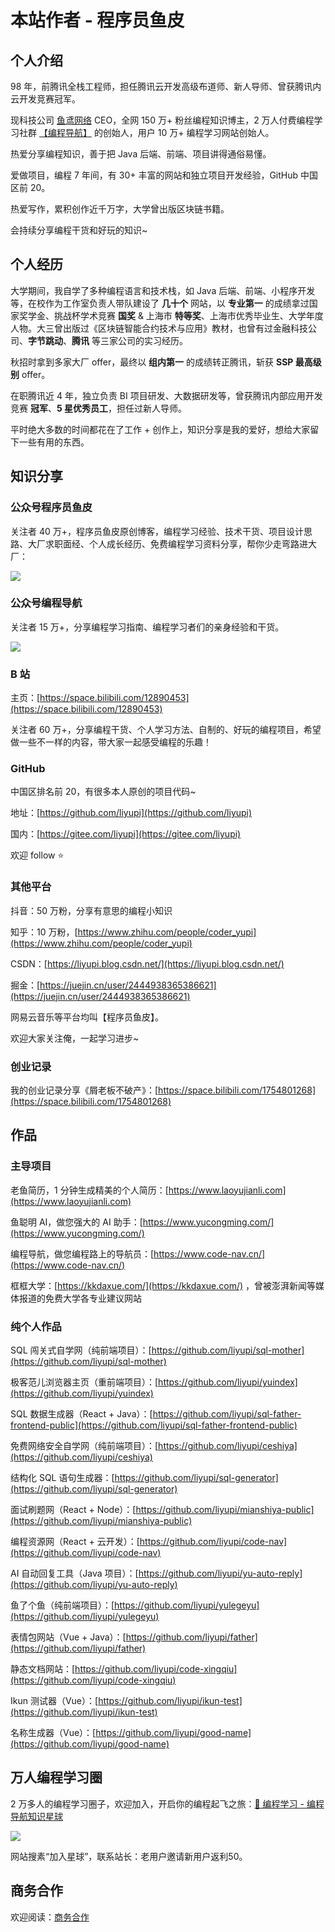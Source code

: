 # 本站作者 - 程序员鱼皮

## 个人介绍

98 年，前腾讯全栈工程师，担任腾讯云开发高级布道师、新人导师、曾获腾讯内云开发竞赛冠军。

现科技公司 [鱼鸢网络](https://yuyuanweb.feishu.cn/wiki/A9rGw0oLCilbqSk2XMPcTOv2nSs) CEO，全网 150 万+ 粉丝编程知识博主，2 万人付费编程学习社群 [【编程导航】](https://yuyuanweb.feishu.cn/wiki/VC1qwmX9diCBK3kidyec74vFnde) 的创始人，用户 10 万+ 编程学习网站创始人。

热爱分享编程知识，善于把 Java 后端、前端、项目讲得通俗易懂。

爱做项目，编程 7 年间，有 30+ 丰富的网站和独立项目开发经验，GitHub 中国区前 20。

热爱写作，累积创作近千万字，大学曾出版区块链书籍。

会持续分享编程干货和好玩的知识~



## 个人经历

大学期间，我自学了多种编程语言和技术栈，如 Java 后端、前端、小程序开发等，在校作为工作室负责人带队建设了 **几十个** 网站，以 **专业第一** 的成绩拿过国家奖学金、挑战杯学术竞赛 **国奖** & 上海市 **特等奖**、上海市优秀毕业生、大学年度人物。大三曾出版过《区块链智能合约技术与应用》教材，也曾有过金融科技公司、**字节跳动**、**腾讯** 等三家公司的实习经历。

秋招时拿到多家大厂 offer，最终以 **组内第一** 的成绩转正腾讯，斩获 **SSP 最高级别** offer。

在职腾讯近 4 年，独立负责 BI 项目研发、大数据研发等，曾获腾讯内部应用开发竞赛 **冠军**、**5 星优秀员工**，担任过新人导师。

平时绝大多数的时间都花在了工作 + 创作上，知识分享是我的爱好，想给大家留下一些有用的东西。



## 知识分享

### 公众号程序员鱼皮

关注者 40 万+，程序员鱼皮原创博客，编程学习经验、技术干货、项目设计思路、大厂求职面经、个人成长经历、免费编程学习资料分享，帮你少走弯路进大厂：

![](https://pic.yupi.icu/1/20231026104004688.png)



### 公众号编程导航

关注者 15 万+，分享编程学习指南、编程学习者们的亲身经验和干货。

![](https://pic.yupi.icu/1/20231026104005005.png)



### B 站

主页：[https://space.bilibili.com/12890453](https://space.bilibili.com/12890453)

关注者 60 万+，分享编程干货、个人学习方法、自制的、好玩的编程项目，希望做一些不一样的内容，带大家一起感受编程的乐趣！



### GitHub

中国区排名前 20，有很多本人原创的项目代码~

地址：[https://github.com/liyupi](https://github.com/liyupi) 

国内：[https://gitee.com/liyupi](https://gitee.com/liyupi)

欢迎 follow ⭐️



### 其他平台

抖音：50 万粉，分享有意思的编程小知识

知乎：10 万粉，[https://www.zhihu.com/people/coder_yupi](https://www.zhihu.com/people/coder_yupi)

CSDN：[https://liyupi.blog.csdn.net/](https://liyupi.blog.csdn.net/)

掘金：[https://juejin.cn/user/2444938365386621](https://juejin.cn/user/2444938365386621)

网易云音乐等平台均叫【程序员鱼皮】。

欢迎大家关注俺，一起学习进步~



### 创业记录

我的创业记录分享《屑老板不破产》：[https://space.bilibili.com/1754801268](https://space.bilibili.com/1754801268)



## 作品

### 主导项目

老鱼简历，1 分钟生成精美的个人简历：[https://www.laoyujianli.com](https://www.laoyujianli.com)

鱼聪明 AI，做您强大的 AI 助手：[https://www.yucongming.com/](https://www.yucongming.com/)

编程导航，做您编程路上的导航员：[https://www.code-nav.cn/](https://www.code-nav.cn/)

框框大学：[https://kkdaxue.com/](https://kkdaxue.com/) ，曾被澎湃新闻等媒体报道的免费大学各专业建议网站



### 纯个人作品

SQL 闯关式自学网（纯前端项目）：[https://github.com/liyupi/sql-mother](https://github.com/liyupi/sql-mother)

极客范儿浏览器主页（重前端项目）：[https://github.com/liyupi/yuindex](https://github.com/liyupi/yuindex)

SQL 数据生成器（React + Java）：[https://github.com/liyupi/sql-father-frontend-public](https://github.com/liyupi/sql-father-frontend-public)

免费网络安全自学网（纯前端项目）：[https://github.com/liyupi/ceshiya](https://github.com/liyupi/ceshiya)

结构化 SQL 语句生成器：[https://github.com/liyupi/sql-generator](https://github.com/liyupi/sql-generator)

面试刷题网（React + Node）：[https://github.com/liyupi/mianshiya-public](https://github.com/liyupi/mianshiya-public)

编程资源网（React + 云开发）：[https://github.com/liyupi/code-nav](https://github.com/liyupi/code-nav)

AI 自动回复工具（Java 项目）：[https://github.com/liyupi/yu-auto-reply](https://github.com/liyupi/yu-auto-reply)

鱼了个鱼（纯前端项目）：[https://github.com/liyupi/yulegeyu](https://github.com/liyupi/yulegeyu)

表情包网站（Vue + Java）：[https://github.com/liyupi/father](https://github.com/liyupi/father)

静态文档网站：[https://github.com/liyupi/code-xingqiu](https://github.com/liyupi/code-xingqiu)

Ikun 测试器（Vue）：[https://github.com/liyupi/ikun-test](https://github.com/liyupi/ikun-test)

名称生成器（Vue）：[https://github.com/liyupi/good-name](https://github.com/liyupi/good-name)



## 万人编程学习圈

2 万多人的编程学习圈子，欢迎加入，开启你的编程起飞之旅：[💎 编程学习 - 编程导航知识星球](https://yuyuanweb.feishu.cn/wiki/VC1qwmX9diCBK3kidyec74vFnde) 

![](https://pic.yupi.icu/1/20231026104005197.jpeg)

网站搜素“加入星球”，联系站长：老用户邀请新用户返利50。


## 商务合作

欢迎阅读：[商务合作](https://yuyuanweb.feishu.cn/wiki/AOzgw1mOliX6SskAVEicK6u7nDA) 

